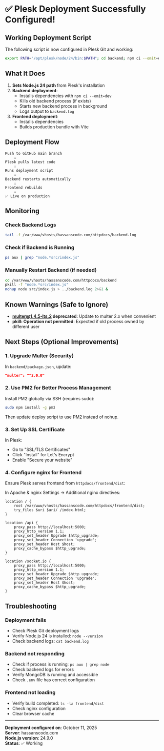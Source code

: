 # ✅ Plesk Deployment Successfully Configured!

## Working Deployment Script

The following script is now configured in Plesk Git and working:

```bash
export PATH="/opt/plesk/node/24/bin:$PATH"; cd backend; npm ci --omit=dev; pkill -f "node.*src/index.js" 2>/dev/null || true; sleep 2; nohup node src/index.js > ../backend.log 2>&1 & echo "Backend PID: $!"; cd ../frontend; npm ci; npm run build; echo "✅ Deployment complete - Backend running in background"
```

## What It Does

1. **Sets Node.js 24 path** from Plesk's installation
2. **Backend deployment**:
   - Installs dependencies with `npm ci --omit=dev`
   - Kills old backend process (if exists)
   - Starts new backend process in background
   - Logs output to `backend.log`
3. **Frontend deployment**:
   - Installs dependencies
   - Builds production bundle with Vite

## Deployment Flow

```
Push to GitHub main branch
    ↓
Plesk pulls latest code
    ↓
Runs deployment script
    ↓
Backend restarts automatically
    ↓
Frontend rebuilds
    ↓
✅ Live on production
```

## Monitoring

### Check Backend Logs
```bash
tail -f /var/www/vhosts/hassanscode.com/httpdocs/backend.log
```

### Check if Backend is Running
```bash
ps aux | grep "node.*src/index.js"
```

### Manually Restart Backend (if needed)
```bash
cd /var/www/vhosts/hassanscode.com/httpdocs/backend
pkill -f "node.*src/index.js"
nohup node src/index.js > ../backend.log 2>&1 &
```

## Known Warnings (Safe to Ignore)

- **multer@1.4.5-lts.2 deprecated**: Update to multer 2.x when convenient
- **pkill: Operation not permitted**: Expected if old process owned by different user

## Next Steps (Optional Improvements)

### 1. Upgrade Multer (Security)
In `backend/package.json`, update:
```json
"multer": "^2.0.0"
```

### 2. Use PM2 for Better Process Management
Install PM2 globally via SSH (requires sudo):
```bash
sudo npm install -g pm2
```

Then update deploy script to use PM2 instead of nohup.

### 3. Set Up SSL Certificate
In Plesk:
- Go to "SSL/TLS Certificates"
- Click "Install" for Let's Encrypt
- Enable "Secure your website"

### 4. Configure nginx for Frontend
Ensure Plesk serves frontend from `httpdocs/frontend/dist`:

In Apache & nginx Settings → Additional nginx directives:
```nginx
location / {
    root /var/www/vhosts/hassanscode.com/httpdocs/frontend/dist;
    try_files $uri $uri/ /index.html;
}

location /api {
    proxy_pass http://localhost:5000;
    proxy_http_version 1.1;
    proxy_set_header Upgrade $http_upgrade;
    proxy_set_header Connection 'upgrade';
    proxy_set_header Host $host;
    proxy_cache_bypass $http_upgrade;
}

location /socket.io {
    proxy_pass http://localhost:5000;
    proxy_http_version 1.1;
    proxy_set_header Upgrade $http_upgrade;
    proxy_set_header Connection 'upgrade';
    proxy_set_header Host $host;
    proxy_cache_bypass $http_upgrade;
}
```

## Troubleshooting

### Deployment fails
- Check Plesk Git deployment logs
- Verify Node.js 24 is installed: `node --version`
- Check backend logs: `cat backend.log`

### Backend not responding
- Check if process is running: `ps aux | grep node`
- Check backend logs for errors
- Verify MongoDB is running and accessible
- Check `.env` file has correct configuration

### Frontend not loading
- Verify build completed: `ls -la frontend/dist`
- Check nginx configuration
- Clear browser cache

---

**Deployment configured on**: October 11, 2025  
**Server**: hassanscode.com  
**Node.js version**: 24.9.0  
**Status**: ✅ Working
